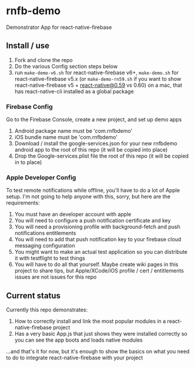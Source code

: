 # rnfb-demo

Demonstrator App for react-native-firebase

## Install / use

1. Fork and clone the repo
1. Do the various Config section steps below
1. run `make-demo-v6.sh` for react-native-firebase v6+, `make-demo.sh` for react-native-firebase v5.x (or `make-demo-rn59.sh` if you want to show react-native-firebase v5 + react-native@0.59 vs 0.60) on a mac, that has react-native-cli installed as a global package

### Firebase Config

Go to the Firebase Console, create a new project, and set up demo apps

1. Android package name must be 'com.rnfbdemo'
1. iOS bundle name must be 'com.rnfbdemo'
1. Download / install the google-services.json for your new rnfbdemo android app to the root of this repo (it will be copied into place)
1. Drop the Google-services.plist file the root of this repo (it will be copied in to place)

### Apple Developer Config

To test remote notifications while offline, you'll have to do a lot of Apple setup. I'm not going to help anyone with this, sorry, but here are the requirements:

1. You must have an developer account with apple
1. You will need to configure a push notification certificate and key
1. You will need a provisioning profile with background-fetch and push notifications entitlements
1. You will need to add that push notification key to your firebase cloud messaging configuration
1. You might want to make an actual test application so you can distribute it with testflight to test things
1. You will have to do all that yourself. Maybe create wiki pages in this project to share tips, but Apple/XCode/iOS profile / cert / entitlements issues are not issues for this repo

## Current status

Currently this repo demonstrates:

1. How to correctly install and link the most popular modules in a react-native-firebase project
1. Has a very basic App.js that just shows they were installed correctly so you can see the app boots and loads native modules

...and that's it for now, but it's enough to show the basics on what you need to do to integrate react-native-firebase with your project
